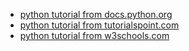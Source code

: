 - [python tutorial from docs.python.org](https://docs.python.org/3/tutorial/index.html)
- [python tutorial from tutorialspoint.com](https://www.tutorialspoint.com/python/index.htm)
- [python tutorial from w3schools.com](https://www.w3schools.com/python/)

